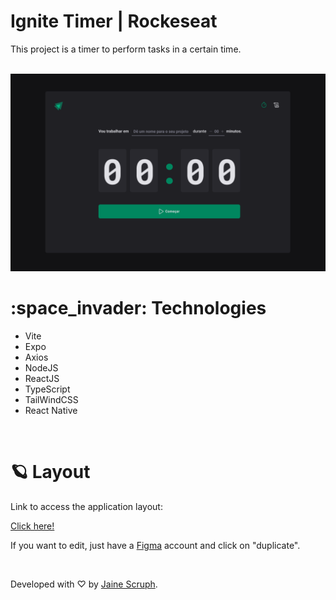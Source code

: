 <h1>
	Ignite Timer | Rockeseat
</h1>
<p>This project is a timer to perform tasks in a certain time.</p>

<br />
<img src="/preview.png" />

<br>
  <h1>
	  :space_invader:  Technologies
  </h1>
  
  - Vite
  - Expo
  - Axios
  - NodeJS
  - ReactJS
  - TypeScript
  - TailWindCSS
  - React Native
<br />

<h1>🪐 Layout</h1>

Link to access the application layout:

<a href="https://www.figma.com/community/file/1127351821076435124">Click here!</a>

If you want to edit, just have a <a href="https://www.figma.com/signup">Figma</a> account and click on "duplicate".

<br />
<p>Developed with ♡ by <a href="https://www.instagram.com/scruph.js/">Jaine Scruph</a>.</p>
